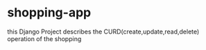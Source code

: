# shopping-app
this Django Project describes the CURD(create,update,read,delete) operation of the shopping
